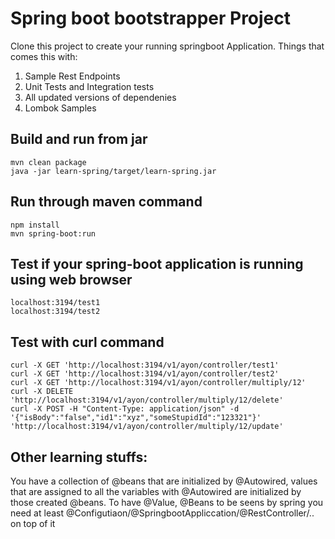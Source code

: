 # Spring boot bootstrapper Project

Clone this project to create your running springboot Application. 
Things that comes this with:

1. Sample Rest Endpoints
2. Unit Tests and Integration tests
3. All updated versions of dependenies
4. Lombok Samples

## Build and run from jar
```
mvn clean package
java -jar learn-spring/target/learn-spring.jar
```

## Run through maven command
```
npm install
mvn spring-boot:run
```

## Test if your spring-boot application is running using web browser
```
localhost:3194/test1
localhost:3194/test2
```

## Test with curl command

```
curl -X GET 'http://localhost:3194/v1/ayon/controller/test1'
curl -X GET 'http://localhost:3194/v1/ayon/controller/test2'
curl -X GET 'http://localhost:3194/v1/ayon/controller/multiply/12'
curl -X DELETE 'http://localhost:3194/v1/ayon/controller/multiply/12/delete'
curl -X POST -H "Content-Type: application/json" -d '{"isBody":"false","id1":"xyz","someStupidId":"123321"}' 'http://localhost:3194/v1/ayon/controller/multiply/12/update'
```

## Other learning stuffs:

You have a collection of @beans that are initialized by @Autowired, values that are assigned to all the variables with @Autowired are initialized by those created @beans. To have @Value, @Beans to be seens by spring you need at least @Configutiaon/@SpringbootAppliccation/@RestController/.. on top of it

